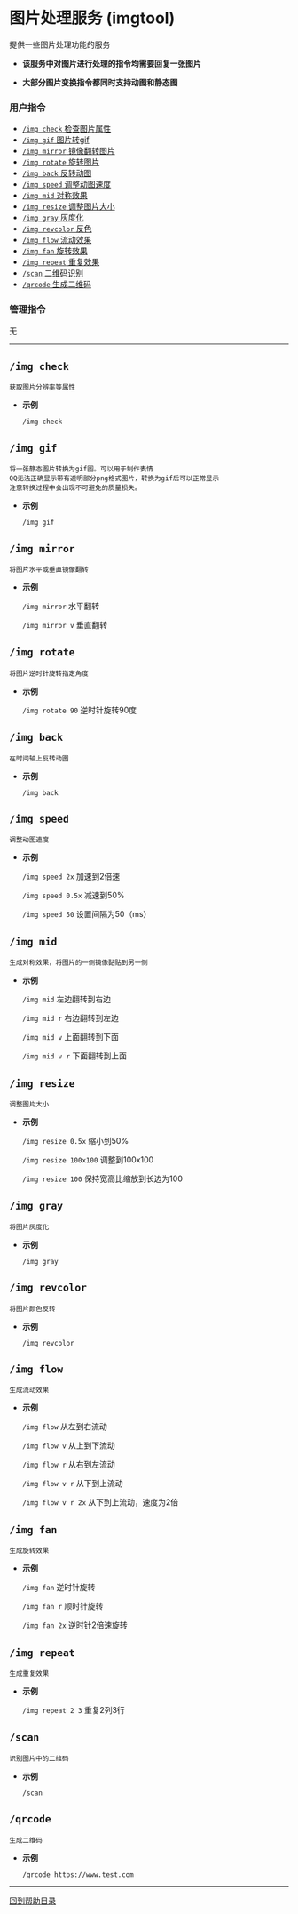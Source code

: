 # 图片处理服务 (imgtool)

提供一些图片处理功能的服务

- **该服务中对图片进行处理的指令均需要回复一张图片**

- **大部分图片变换指令都同时支持动图和静态图**

###  用户指令

- [`/img check` 检查图片属性](#img-check)
- [`/img gif` 图片转gif](#img-gif)
- [`/img mirror` 镜像翻转图片](#img-mirror)
- [`/img rotate` 旋转图片](#img-rotate)
- [`/img back` 反转动图](#img-back)
- [`/img speed` 调整动图速度](#img-speed)
- [`/img mid` 对称效果](#img-mid)
- [`/img resize` 调整图片大小](#img-resize)
- [`/img gray` 灰度化](#img-gray)
- [`/img revcolor` 反色](#img-revcolor)
- [`/img flow` 流动效果](#img-flow)
- [`/img fan` 旋转效果](#img-fan)
- [`/img repeat` 重复效果](#img-repeat)
- [`/scan` 二维码识别](#scan)
- [`/qrcode` 生成二维码](#qrcode)

### 管理指令

无

---

## `/img check`
```
获取图片分辨率等属性
```
- **示例**

    `/img check` 


## `/img gif`
```
将一张静态图片转换为gif图。可以用于制作表情
QQ无法正确显示带有透明部分png格式图片，转换为gif后可以正常显示
注意转换过程中会出现不可避免的质量损失。
```
- **示例**

    `/img gif`


## `/img mirror`
```
将图片水平或垂直镜像翻转
```
- **示例**

    `/img mirror` 水平翻转

    `/img mirror v` 垂直翻转


## `/img rotate`
```
将图片逆时针旋转指定角度
```

- **示例**

    `/img rotate 90` 逆时针旋转90度


## `/img back`
```
在时间轴上反转动图
```
- **示例**

    `/img back`


## `/img speed`
```
调整动图速度
```

- **示例**

    `/img speed 2x` 加速到2倍速

    `/img speed 0.5x` 减速到50%

    `/img speed 50` 设置间隔为50（ms）


## `/img mid`
```
生成对称效果，将图片的一侧镜像黏贴到另一侧
```
- **示例**

    `/img mid` 左边翻转到右边

    `/img mid r` 右边翻转到左边

    `/img mid v` 上面翻转到下面

    `/img mid v r` 下面翻转到上面


## `/img resize`
```
调整图片大小
```

- **示例**

    `/img resize 0.5x` 缩小到50%

    `/img resize 100x100` 调整到100x100

    `/img resize 100` 保持宽高比缩放到长边为100


## `/img gray`
```
将图片灰度化
```
- **示例**

    `/img gray`


## `/img revcolor`
```
将图片颜色反转
```
- **示例**

    `/img revcolor`


## `/img flow`
```
生成流动效果
```
- **示例**

    `/img flow` 从左到右流动

    `/img flow v` 从上到下流动

    `/img flow r` 从右到左流动

    `/img flow v r` 从下到上流动

    `/img flow v r 2x` 从下到上流动，速度为2倍


## `/img fan`
```
生成旋转效果
```
- **示例**

    `/img fan` 逆时针旋转

    `/img fan r` 顺时针旋转

    `/img fan 2x` 逆时针2倍速旋转


## `/img repeat`
```
生成重复效果
```
- **示例**

    `/img repeat 2 3` 重复2列3行


## `/scan`
```
识别图片中的二维码
```
- **示例**

    `/scan`


## `/qrcode`
```
生成二维码
```
- **示例**

    `/qrcode https://www.test.com`




--- 

[回到帮助目录](./main.md)